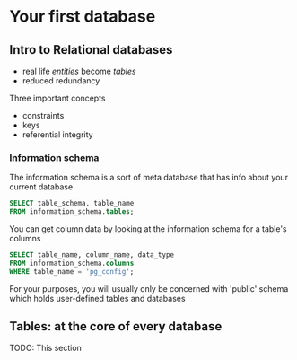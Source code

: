 # Your first database

## Intro to Relational databases
- real life _entities_ become _tables_
- reduced redundancy

Three important concepts
- constraints
- keys
- referential integrity

### Information schema
The information schema is a sort of meta database that has info about your current database
```sql
SELECT table_schema, table_name
FROM information_schema.tables;
```
You can get column data by looking at the information schema for a table's columns
```sql
SELECT table_name, column_name, data_type
FROM information_schema.columns
WHERE table_name = 'pg_config';
```

For your purposes, you will usually only be concerned with 'public' schema which holds user-defined tables and databases

## Tables: at the core of every database
TODO: This section